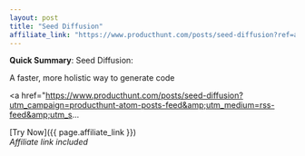 ```yaml
---
layout: post
title: "Seed Diffusion"
affiliate_link: "https://www.producthunt.com/posts/seed-diffusion?ref=autoverse&utm_source=autoverse"
---
```


**Quick Summary**: Seed Diffusion: <p>
            A faster, more holistic way to generate code
          </p>
          <p>
            <a href="https://www.producthunt.com/posts/seed-diffusion?utm_campaign=producthunt-atom-posts-feed&amp;utm_medium=rss-feed&amp;utm_s...

[Try Now]({{ page.affiliate_link }})  
*Affiliate link included*
